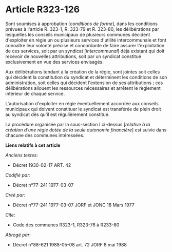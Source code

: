 # Article R323-126

Sont soumises à approbation [*conditions de forme*], dans les conditions prévues à l'article R. 323-1, R. 323-79 et R.
323-80, les délibérations par lesquelles les conseils municipaux de plusieurs communes décident d'exploiter en régie un ou
plusieurs services d'utilité intercommunale et font connaître leur volonté précise et concordante de faire assurer
l'exploitation de ces services, soit par un syndicat [*intercommunal*] déjà existant qui doit recevoir de nouvelles
attributions, soit par un syndicat constitué exclusivement en vue des services envisagés.

Aux délibérations tendant à la création de la régie, sont jointes soit celles qui décident la constitution du syndicat et
déterminent les conditions de son administration, soit celles qui décident l'extension de ses attributions ; ces
délibérations allouent les ressources nécessaires et arrêtent le règlement intérieur de chaque service.

L'autorisation d'exploiter en régie éventuellement accordée aux conseils municipaux qui doivent constituer le syndicat est
transférée de plein droit au syndicat dès qu'il est régulièrement constitué.

La procédure organisée par la sous-section I ci-dessus [*relative à la création d'une régie dotée de la seule autonomie
financière*] est suivie dans chacune des communes intéressées.

**Liens relatifs à cet article**

_Anciens textes_:

  - Décret  1930-02-17 ART. 42

_Codifié par_:

  - Décret n°77-241 1977-03-07

_Créé par_:

  - Décret n°77-241 1977-03-07 JORF et JONC 18 Mars 1977

_Cite_:

  - Code des communes R323-1, R323-76 à R233-80

_Abrogé par_:

  - Décret n°88-621 1988-05-08 art. 72 JORF 8 mai 1988
